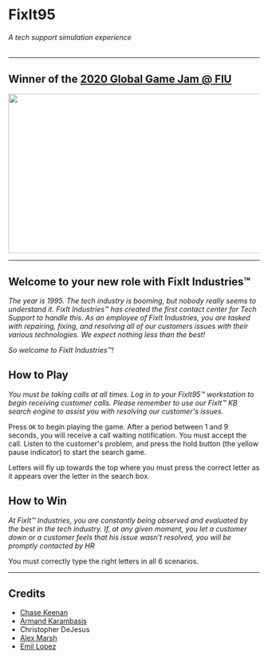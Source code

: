 # FixIt95 
###### A tech support simulation experience
---
## Winner of the [2020 Global Game Jam @ FIU](https://globalgamejam.org/2020/games/fixit95-6)
<p align="center">
  <img src="./ggj00_dark_winner.png" width="640" height="320">
</p>

---


## Welcome to your new role with FixIt Industries™
_The year is 1995. The tech industry is booming, but nobody really seems to understand it. FixIt Industries™ has created the first contact center for Tech Support to handle this. As an employee of FixIt Industries, you are tasked with repairing, fixing, and resolving all of our customers issues with their various technologies. We expect nothing less than the best!_

_So welcome to FixIt Industries™!_

## How to Play
_You must be taking calls at all times. Log in to your FixIt95™ workstation to begin receiving customer calls. Please remember to use our FixIt™ KB search engine to assist you with resolving our customer's issues._


Press `OK` to begin playing the game. After a period between 1 and 9 seconds, you will receive a call waiting notification. You must accept the call. Listen to the customer's problem, and press the hold button (the yellow pause indicator) to start the search game. 

Letters will fly up towards the top where you must press the correct letter as it appears over the letter in the search box. 

## How to Win
_At FixIt™ Industries, you are constantly being observed and evaluated by the best in the tech industry. If, at any given moment, you let a customer down or a customer feels that his issue wasn't resolved, you will be promptly contacted by HR_

You must correctly type the right letters in all 6 scenarios. 

---

## Credits
* [Chase Keenan](https://github.com/cnkeenan)
* [Armand Karambasis](https://github.com/JJ-Karambasis)
* Christopher DeJesus
* [Alex Marsh](https://github.com/marshy2346)
* [Emil Lopez](https://github.com/JadeEmperor400)


